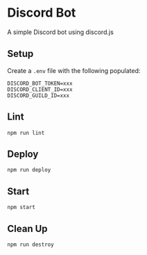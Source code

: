 # Discord Bot

A simple Discord bot using discord.js

## Setup

Create a `.env` file with the following populated:

```
DISCORD_BOT_TOKEN=xxx
DISCORD_CLIENT_ID=xxx
DISCORD_GUILD_ID=xxx
```

## Lint

`npm run lint`

## Deploy

`npm run deploy`

## Start

`npm start`

## Clean Up

`npm run destroy`